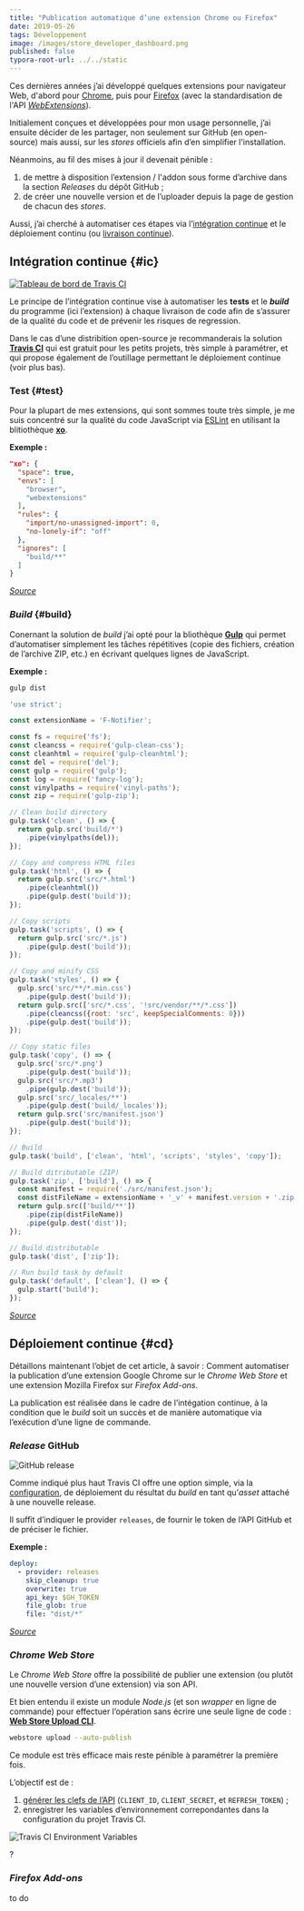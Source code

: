 ```yaml
---
title: "Publication automatique d’une extension Chrome ou Firefox"
date: 2019-05-26
tags: Développement
image: /images/store_developer_dashboard.png
published: false
typora-root-url: ../../static
---
```


Ces dernières années j’ai développé quelques extensions pour navigateur Web, d'abord pour [Chrome](https://chrome.google.com/webstore/search/ligny?_category=extensions), puis pour [Firefox](https://addons.mozilla.org/fr/firefox/user/77216/) (avec la standardisation de l'API [*WebExtensions*](https://developer.mozilla.org/fr/docs/Mozilla/Add-ons/WebExtensions)).

Initialement conçues et développées pour mon usage personnelle, j’ai ensuite décider de les partager, non seulement sur GitHub (en open-source) mais aussi, sur les *stores* officiels afin d’en simplifier l'installation.

Néanmoins, au fil des mises à jour il devenait pénible :

1. de mettre à disposition l’extension / l'addon sous forme d’archive dans la section *Releases* du dépôt GitHub ;
2. de créer une nouvelle version et de l’uploader depuis la page de gestion de chacun des *stores*.

Aussi, j’ai cherché à automatiser ces étapes via l’[intégration continue](https://fr.m.wikipedia.org/wiki/Int%C3%A9gration_continue) et le déploiement continu (ou [livraison continue](https://fr.m.wikipedia.org/wiki/Livraison_continue)).

<!-- break-->

## Intégration continue {#ic}

[![Tableau de bord de Travis CI](/images/f-notifier-travis-ci.png)](https://travis-ci.com/)

Le principe de l’intégration continue vise à automatiser les **tests** et le ***build*** du programme (ici l’extension) à chaque livraison de code afin de s’assurer de la qualité du code et de prévenir les risques de regression.

Dans le cas d’une distribition open-source je recommanderais la solution [**Travis CI**](https://travis-ci.com/) qui est gratuit pour les petits projets, très simple à paramétrer, et qui propose également de l’outillage permettant le déploiement continue (voir plus bas).

### Test {#test}

Pour la plupart de mes extensions, qui sont sommes toute très simple, je me suis concentré sur la qualité du code JavaScript via [ESLint](https://eslint.org/) en utilisant la blitiothèque [**xo**](https://github.com/xojs/xo).

**Exemple :**

```json
"xo": {
  "space": true,
  "envs": [
    "browser",
    "webextensions"
  ],
  "rules": {
    "import/no-unassigned-import": 0,
    "no-lonely-if": "off"
  },
  "ignores": [
    "build/**"
  ]
}
```

[*Source*](https://github.com/Narno/F-Notifier/blob/master/package.json#L38)

### *Build* {#build}

Conernant la solution de *build* j’ai opté pour la bliothèque [**Gulp**](https://gulpjs.com/) qui permet d’automatiser simplement les tâches répétitives (copie des fichiers, création de l’archive ZIP, etc.) en écrivant quelques lignes de JavaScript.

**Exemple :**

```bash
gulp dist
```

```javascript
'use strict';

const extensionName = 'F-Notifier';

const fs = require('fs');
const cleancss = require('gulp-clean-css');
const cleanhtml = require('gulp-cleanhtml');
const del = require('del');
const gulp = require('gulp');
const log = require('fancy-log');
const vinylpaths = require('vinyl-paths');
const zip = require('gulp-zip');

// Clean build directory
gulp.task('clean', () => {
  return gulp.src('build/*')
    .pipe(vinylpaths(del));
});

// Copy and compress HTML files
gulp.task('html', () => {
  return gulp.src('src/*.html')
    .pipe(cleanhtml())
    .pipe(gulp.dest('build'));
});

// Copy scripts
gulp.task('scripts', () => {
  return gulp.src('src/*.js')
    .pipe(gulp.dest('build'));
});

// Copy and minify CSS
gulp.task('styles', () => {
  gulp.src('src/**/*.min.css')
    .pipe(gulp.dest('build'));
  return gulp.src(['src/*.css', '!src/vendor/**/*.css'])
    .pipe(cleancss({root: 'src', keepSpecialComments: 0}))
    .pipe(gulp.dest('build'));
});

// Copy static files
gulp.task('copy', () => {
  gulp.src('src/*.png')
    .pipe(gulp.dest('build'));
  gulp.src('src/*.mp3')
    .pipe(gulp.dest('build'));
  gulp.src('src/_locales/**')
    .pipe(gulp.dest('build/_locales'));
  return gulp.src('src/manifest.json')
    .pipe(gulp.dest('build'));
});

// Build
gulp.task('build', ['clean', 'html', 'scripts', 'styles', 'copy']);

// Build ditributable (ZIP)
gulp.task('zip', ['build'], () => {
  const manifest = require('./src/manifest.json');
  const distFileName = extensionName + '_v' + manifest.version + '.zip';
  return gulp.src(['build/**'])
    .pipe(zip(distFileName))
    .pipe(gulp.dest('dist'));
});

// Build distributable
gulp.task('dist', ['zip']);

// Run build task by default
gulp.task('default', ['clean'], () => {
  gulp.start('build');
});
```

[*Source*](https://github.com/Narno/F-Notifier/blob/master/gulpfile.js)

## Déploiement continue {#cd}

Détaillons maintenant l’objet de cet article, à savoir : Comment automatiser la publication d’une extension Google Chrome sur le *Chrome Web Store* et une extension Mozilla Firefox sur *Firefox Add-ons*.

La publication est réalisée dans le cadre de l’intégation continue, à la condition que le *build* soit un succès et de manière automatique via l’exécution d’une ligne de commande.

### *Release* GitHub

![GitHub release](/images/f-notifier-github-release.png)

Comme indiqué plus haut Travis CI offre une option simple, via la [configuration](https://docs.travis-ci.com/user/deployment/releases/), de déploiement du résultat du *build* en tant qu’*asset* attaché à une nouvelle release.

Il suffit d’indiquer le provider `releases`, de fournir le token de l’API GitHub et de préciser le fichier.

**Exemple :**

```yaml
deploy:
  - provider: releases
    skip_cleanup: true
    overwrite: true
    api_key: $GH_TOKEN
    file_glob: true
    file: "dist/*"
```

[*Source*](https://github.com/Narno/F-Notifier/blob/master/.travis.yml#L14)

### *Chrome Web Store*

Le *Chrome Web Store* offre la possibilité de publier une extension (ou plutôt une nouvelle version d’une extension) via son API.

Et bien entendu il existe un module *Node.js* (et son *wrapper* en ligne de commande) pour effectuer l’opération sans écrire une seule ligne de code : [**Web Store Upload CLI**](https://github.com/DrewML/chrome-webstore-upload-cli).

```bash
webstore upload --auto-publish
```

Ce module est très efficace mais reste pénible à paramétrer la première fois.

L’objectif est de :

1. [générer les clefs de l’API](https://github.com/DrewML/chrome-webstore-upload/blob/master/How%20to%20generate%20Google%20API%20keys.md) (`CLIENT_ID`, `CLIENT_SECRET`, et `REFRESH_TOKEN`) ;
2. enregistrer les variables d’environnement correpondantes dans la configuration du projet Travis CI.

![Travis CI Environment Variables](/images/f-notifier-env-variables.png)

?

### *Firefox Add-ons*

to do